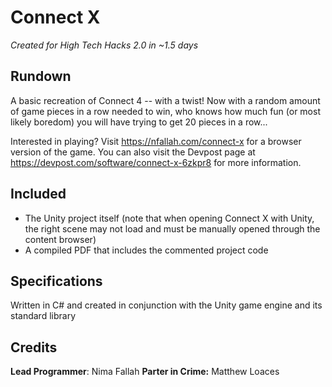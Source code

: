 # Connect X
_Created for High Tech Hacks 2.0 in ~1.5 days_

## Rundown
A basic recreation of Connect 4 -- with a twist! Now with a random amount of game pieces in a row needed to win, who knows how much fun (or most likely boredom) you will have trying to get 20 pieces in a row...

Interested in playing? Visit https://nfallah.com/connect-x for a browser version of the game.
You can also visit the Devpost page at https://devpost.com/software/connect-x-6zkpr8 for more information.

## Included
- The Unity project itself (note that when opening Connect X with Unity, the right scene may not load and must be manually opened through the content browser)
- A compiled PDF that includes the commented project code

## Specifications
Written in C# and created in conjunction with the Unity game engine and its standard library

## Credits
__Lead Programmer__: Nima Fallah
__Parter in Crime:__ Matthew Loaces